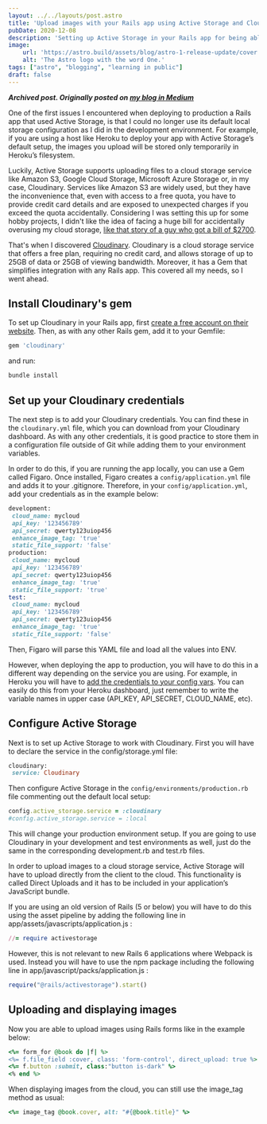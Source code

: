 ```yaml
---
layout: ../../layouts/post.astro
title: 'Upload images with your Rails app using Active Storage and Cloudinary'
pubDate: 2020-12-08
description: 'Setting up Active Storage in your Rails app for being able to upload images to cloud storage service can be a bit challenging the first time.'
image:
    url: 'https://astro.build/assets/blog/astro-1-release-update/cover.jpeg' 
    alt: 'The Astro logo with the word One.'
tags: ["astro", "blogging", "learning in public"]
draft: false
---
```

***Archived post. Originally posted on [my blog in Medium](https://medium.com/@vgmestre/upload-images-with-your-rails-app-using-active-storage-and-cloudinary-ecf31c5ba999)***

One of the first issues I encountered when deploying to production a Rails app that used Active Storage, is that I could no longer use its default local storage configuration as I did in the development environment. For example, if you are using a host like Heroku to deploy your app with Active Storage’s default setup, the images you upload will be stored only temporarily in Heroku’s filesystem.

Luckily, Active Storage supports uploading files to a cloud storage service like Amazon S3, Google Cloud Storage, Microsoft Azure Storage or, in my case, Cloudinary. Services like Amazon S3 are widely used, but they have the inconvenience that, even with access to a free quota, you have to provide credit card details and are exposed to unexpected charges if you exceed the quota accidentally. Considering I was setting this up for some hobby projects, I didn't like the idea of facing a huge bill for accidentally overusing my cloud storage, [like that story of a guy who got a bill of $2700](https://chrisshort.net/the-aws-bill-heard-around-the-world/).

That's when I discovered [Cloudinary](https://cloudinary.com/invites/lpov9zyyucivvxsnalc5/vn6ewqntof8rnbjaoypb?t=default). Cloudinary is a cloud storage service that offers a free plan, requiring no credit card, and allows storage of up to 25GB of data or 25GB of viewing bandwidth. Moreover, it has a Gem that simplifies integration with any Rails app. This covered all my needs, so I went ahead.

## Install Cloudinary's gem

To set up Cloudinary in your Rails app, first [create a free account on their website](https://cloudinary.com/invites/lpov9zyyucivvxsnalc5/vn6ewqntof8rnbjaoypb?t=default). Then, as with any other Rails gem, add it to your Gemfile:

```ruby
gem 'cloudinary'
```

and run:
```ruby
bundle install
```

## Set up your Cloudinary credentials
The next step is to add your Cloudinary credentials. You can find these in the `cloudinary.yml` file, which you can download from your Cloudinary dashboard. As with any other credentials, it is good practice to store them in a configuration file outside of Git while adding them to your environment variables.

In order to do this, if you are running the app locally, you can use a Gem called Figaro. Once installed, Figaro creates a `config/application.yml` file and adds it to your .gitignore. Therefore, in your `config/application.yml`, add your credentials as in the example below:

```ruby
development:
 cloud_name: mycloud
 api_key: '123456789'
 api_secret: qwerty123uiop456
 enhance_image_tag: 'true'
 static_file_support: 'false'
production:
 cloud_name: mycloud
 api_key: '123456789'
 api_secret: qwerty123uiop456
 enhance_image_tag: 'true'
 static_file_support: 'true'
test:
 cloud_name: mycloud
 api_key: '123456789'
 api_secret: qwerty123uiop456
 enhance_image_tag: 'true'
 static_file_support: 'false'
```

Then, Figaro will parse this YAML file and load all the values into ENV.

However, when deploying the app to production, you will have to do this in a different way depending on the service you are using. For example, in Heroku you will have to [add the credentials to your config vars](https://devcenter.heroku.com/articles/config-vars). You can easily do this from your Heroku dashboard, just remember to write the variable names in upper case (API_KEY, API_SECRET, CLOUD_NAME, etc).

## Configure Active Storage
Next is to set up Active Storage to work with Cloudinary. First you will have to declare the service in the config/storage.yml file:

```ruby
cloudinary:
 service: Cloudinary
 ```

 Then configure Active Storage in the `config/environments/production.rb` file commenting out the default local setup:

 ```ruby
 config.active_storage.service = :cloudinary
#config.active_storage.service = :local
```

This will change your production environment setup. If you are going to use Cloudinary in your development and test environments as well, just do the same in the corresponding development.rb and test.rb files.

In order to upload images to a cloud storage service, Active Storage will have to upload directly from the client to the cloud. This functionality is called Direct Uploads and it has to be included in your application’s JavaScript bundle.

If you are using an old version of Rails (5 or below) you will have to do this using the asset pipeline by adding the following line in app/assets/javascripts/application.js :

```ruby
//= require activestorage
```

However, this is not relevant to new Rails 6 applications where Webpack is used. Instead you will have to use the npm package including the following line in app/javascript/packs/application.js :

```ruby
require("@rails/activestorage").start()
```

## Uploading and displaying images

Now you are able to upload images using Rails forms like in the example below:

```ruby
<%= form_for @book do |f| %>
<%= f.file_field :cover, class: 'form-control', direct_upload: true %>
<%= f.button :submit, class:"button is-dark" %>
<% end %>
```

When displaying images from the cloud, you can still use the image_tag method as usual:

```ruby
<%= image_tag @book.cover, alt: "#{@book.title}" %>
```
